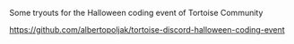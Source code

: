 Some tryouts for the Halloween coding event of Tortoise Community

https://github.com/albertopoljak/tortoise-discord-halloween-coding-event
